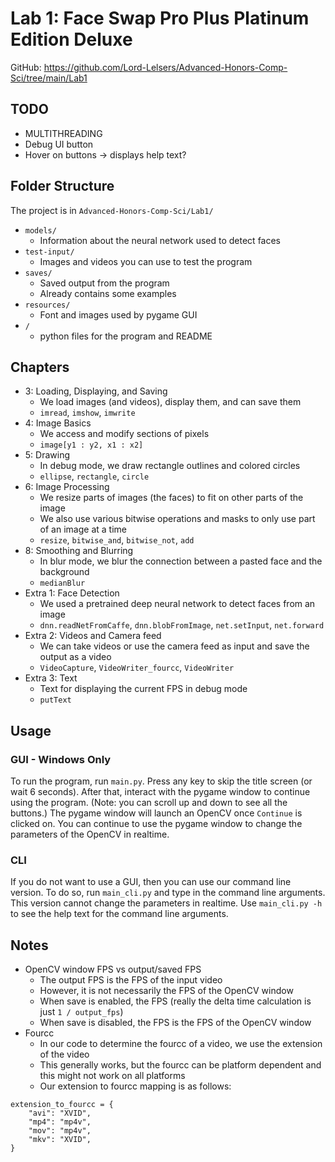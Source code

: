 # Lab 1: Face Swap Pro Plus Platinum Edition Deluxe

GitHub: https://github.com/Lord-Lelsers/Advanced-Honors-Comp-Sci/tree/main/Lab1

## TODO

- MULTITHREADING
- Debug UI button
- Hover on buttons -> displays help text?

## Folder Structure

The project is in `Advanced-Honors-Comp-Sci/Lab1/`

- `models/`
	- Information about the neural network used to detect faces
- `test-input/`
	- Images and videos you can use to test the program
- `saves/`
	- Saved output from the program
	- Already contains some examples
- `resources/`
	- Font and images used by pygame GUI
- `/`
	- python files for the program and README

## Chapters

- 3: Loading, Displaying, and Saving
	- We load images (and videos), display them, and can save them
	- `imread`, `imshow`, `imwrite`
- 4: Image Basics
	- We access and modify sections of pixels
	- `image[y1 : y2, x1 : x2]`
- 5: Drawing
	- In debug mode, we draw rectangle outlines and colored circles
	- `ellipse`, `rectangle`, `circle`
- 6: Image Processing
	- We resize parts of images (the faces) to fit on other parts of the image
	- We also use various bitwise operations and masks to only use part of an image at a time
	- `resize`, `bitwise_and`, `bitwise_not`, `add`
- 8: Smoothing and Blurring
	- In blur mode, we blur the connection between a pasted face and the background
	- `medianBlur`
- Extra 1: Face Detection
	- We used a pretrained deep neural network to detect faces from an image
	- `dnn.readNetFromCaffe`, `dnn.blobFromImage`, `net.setInput`, `net.forward`
- Extra 2: Videos and Camera feed
	- We can take videos or use the camera feed as input and save the output as a video
	- `VideoCapture`, `VideoWriter_fourcc`, `VideoWriter`
- Extra 3: Text
	- Text for displaying the current FPS in debug mode
	- `putText`

## Usage

### GUI - Windows Only

To run the program, run `main.py`.
Press any key to skip the title screen (or wait 6 seconds).
After that, interact with the pygame window to continue using the program.
(Note: you can scroll up and down to see all the buttons.)
The pygame window will launch an OpenCV once `Continue` is clicked on.
You can continue to use the pygame window to change the parameters of the OpenCV in realtime.

### CLI

If you do not want to use a GUI, then you can use our command line version.
To do so, run `main_cli.py` and type in the command line arguments.
This version cannot change the parameters in realtime.
Use `main_cli.py -h` to see the help text for the command line arguments.

## Notes

- OpenCV window FPS vs output/saved FPS
	- The output FPS is the FPS of the input video
	- However, it is not necessarily the FPS of the OpenCV window
	- When save is enabled, the FPS (really the delta time calculation is just `1 / output_fps`)
	- When save is disabled, the FPS is the FPS of the OpenCV window
- Fourcc
	- In our code to determine the fourcc of a video, we use the extension of the video
	- This generally works, but the fourcc can be platform dependent and this might not work on all platforms
	- Our extension to fourcc mapping is as follows:
```
extension_to_fourcc = {
	"avi": "XVID",
	"mp4": "mp4v",
	"mov": "mp4v",
	"mkv": "XVID",
}
```
